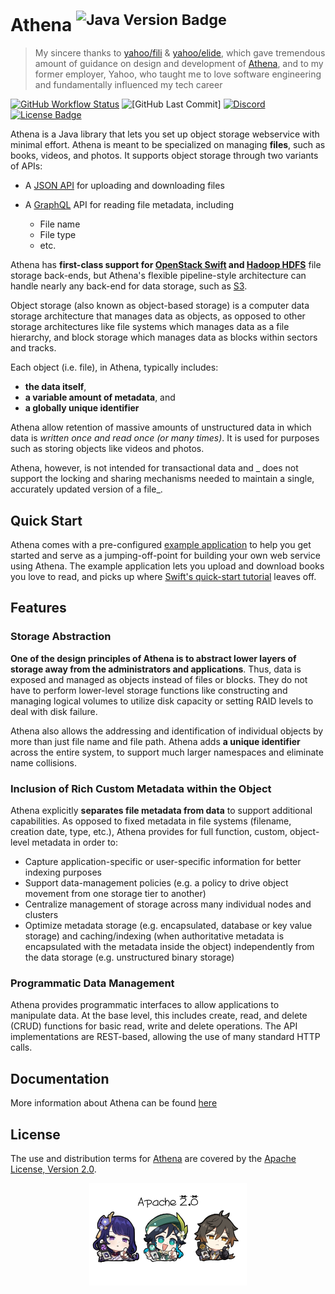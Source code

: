 Athena <sup>![Java Version Badge][Java Version Badge]</sup>
===========================================================

> My sincere thanks to [yahoo/fili] & [yahoo/elide], which gave tremendous amount of guidance on design and development
> of [Athena], and to my former employer, Yahoo, who taught me to love software engineering and fundamentally
> influenced my tech career

[![GitHub Workflow Status][GitHub Workflow Status badge]][GitHub Workflow Status URL]
![[GitHub Last Commit]][GitHub Last Commit badge]
[![Discord][Discord badge]][Discord URL]
[![License Badge]][License URL]

Athena is a Java library that lets you set up object storage webservice with minimal effort. Athena is meant to be
specialized on managing **files**, such as books, videos, and photos. It supports object storage through two variants of
APIs:

- A [JSON API] for uploading and downloading files
- A [GraphQL] API for reading file metadata, including

    - File name
    - File type
    - etc.

Athena has **first-class support for [OpenStack Swift][OpenStack Swift] and [Hadoop HDFS][Hadoop HDFS]** file storage
back-ends, but Athena's flexible pipeline-style architecture can handle nearly any back-end for data storage, such as
[S3][S3 File Store].

Object storage (also known as object-based storage) is a computer data storage architecture that manages data as
objects, as opposed to other storage architectures like file systems which manages data as a file hierarchy, and block
storage which manages data as blocks within sectors and tracks.

Each object (i.e. file), in Athena, typically includes:

- **the data itself**,
- **a variable amount of metadata**, and
- **a globally unique identifier**

Athena allow retention of massive amounts of unstructured data in which data is _written once and read once (or many
times)_. It is used for purposes such as storing objects like videos and photos.

Athena, however, is not intended for transactional data and _ does not support the locking and sharing mechanisms
needed to maintain a single, accurately updated version of a file_.

Quick Start
-----------

Athena comes with a pre-configured [example application][example application] to help you get started and serve as a
jumping-off-point for building your own web service using Athena. The example application lets you upload and download
books you love to read, and picks up where [Swift's quick-start tutorial][OpenStack Swift's quick-start tutorial]
leaves off.

Features
--------

### Storage Abstraction

**One of the design principles of Athena is to abstract lower layers of storage away from the administrators and
applications**. Thus, data is exposed and managed as objects instead of files or blocks. They do not have to perform
lower-level storage functions like constructing and managing logical volumes to utilize disk capacity or setting RAID
levels to deal with disk failure.

Athena also allows the addressing and identification of individual objects by more than just file name and file
path. Athena adds **a unique identifier** across the entire system, to support much larger namespaces and eliminate name
collisions.

### Inclusion of Rich Custom Metadata within the Object

Athena explicitly **separates file metadata from data** to support additional capabilities. As opposed to fixed
metadata in file systems (filename, creation date, type, etc.), Athena provides for full function, custom,
object-level metadata in order to:

- Capture application-specific or user-specific information for better indexing purposes
- Support data-management policies (e.g. a policy to drive object movement from one storage tier to another)
- Centralize management of storage across many individual nodes and clusters
- Optimize metadata storage (e.g. encapsulated, database or key value storage) and caching/indexing (when authoritative
  metadata is encapsulated with the metadata inside the object) independently from the data storage (e.g. unstructured
  binary storage)

### Programmatic Data Management

Athena provides programmatic interfaces to allow applications to manipulate data. At the base level, this includes
create, read, and delete (CRUD) functions for basic read, write and delete operations. The API implementations are
REST-based, allowing the use of many standard HTTP calls.

Documentation
-------------

More information about Athena can be found [here][Athena Documentation]

License
-------

The use and distribution terms for [Athena] are covered by the [Apache License, Version 2.0].

<div align="center">
    <a href="https://opensource.org/licenses">
        <img align="center" width="50%" alt="License Illustration" src="https://github.com/QubitPi/QubitPi/blob/master/img/apache-2.png?raw=true">
    </a>
</div>

[Apache License, Version 2.0]: http://www.apache.org/licenses/LICENSE-2.0.html
[Athena]: https://athena.qubitpi.org/
[Athena Documentation]: https://qubitpi.github.io/athena/doc-index.html

[Discord badge]: https://img.shields.io/discord/1001320502960324658?logo=discord&logoColor=white&style=for-the-badge
[Discord URL]: https://discord.com/widget?id=1001320502960324658&theme=dark

[example application]: https://qubitpi.github.io/athena/pages/guide/v1/08-start.html

[GitHub Last Commit badge]: https://img.shields.io/github/last-commit/QubitPi/athena/master?logo=github&style=for-the-badge
[GitHub Workflow Status badge]: https://img.shields.io/github/actions/workflow/status/QubitPi/athena/ci-cd.yml?branch=master&logo=github&style=for-the-badge
[GitHub Workflow Status URL]: https://github.com/QubitPi/athena/actions/workflows/ci-cd.yml
[GraphQL]: https://qubitpi.github.io/graphql.github.io/

[Hadoop HDFS]: https://qubitpi.github.io/hadoop/

[Java Version Badge]: https://img.shields.io/badge/Java-17-brightgreen?style=for-the-badge&logo=OpenJDK&logoColor=white
[JSON API]: https://qubitpi.github.io/json-api/

[License Badge]: https://img.shields.io/badge/Apache%202.0-F25910.svg?style=for-the-badge&logo=Apache&logoColor=white
[License URL]: https://www.apache.org/licenses/LICENSE-2.0

[OpenStack Swift]: https://qubitpi.github.io/openstack-swift/
[OpenStack Swift's quick-start tutorial]: https://qubitpi.github.io/athena/pages/guide/v1/10-local-swift.html

[S3 File Store]: https://qubitpi.github.io/athena/pages/guide/v1/09-filestores.html#custom-stores

[yahoo/elide]: https://github.com/yahoo/elide
[yahoo/fili]: https://github.com/yahoo/fili
